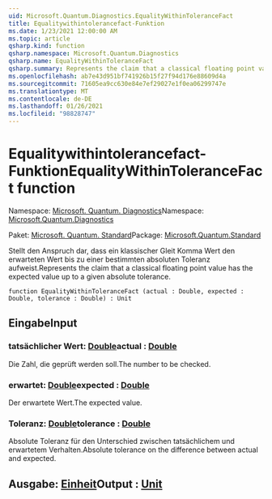 ```yaml
---
uid: Microsoft.Quantum.Diagnostics.EqualityWithinToleranceFact
title: Equalitywithintolerancefact-Funktion
ms.date: 1/23/2021 12:00:00 AM
ms.topic: article
qsharp.kind: function
qsharp.namespace: Microsoft.Quantum.Diagnostics
qsharp.name: EqualityWithinToleranceFact
qsharp.summary: Represents the claim that a classical floating point value has the expected value up to a given absolute tolerance.
ms.openlocfilehash: ab7e43d951bf741926b15f27f94d176e88609d4a
ms.sourcegitcommit: 71605ea9cc630e84e7ef29027e1f0ea06299747e
ms.translationtype: MT
ms.contentlocale: de-DE
ms.lasthandoff: 01/26/2021
ms.locfileid: "98828747"
---
```

# <a name="equalitywithintolerancefact-function"></a><span data-ttu-id="8315b-102">Equalitywithintolerancefact-Funktion</span><span class="sxs-lookup"><span data-stu-id="8315b-102">EqualityWithinToleranceFact function</span></span>

<span data-ttu-id="8315b-103">Namespace: [Microsoft. Quantum. Diagnostics](xref:Microsoft.Quantum.Diagnostics)</span><span class="sxs-lookup"><span data-stu-id="8315b-103">Namespace: [Microsoft.Quantum.Diagnostics](xref:Microsoft.Quantum.Diagnostics)</span></span>

<span data-ttu-id="8315b-104">Paket: [Microsoft. Quantum. Standard](https://nuget.org/packages/Microsoft.Quantum.Standard)</span><span class="sxs-lookup"><span data-stu-id="8315b-104">Package: [Microsoft.Quantum.Standard](https://nuget.org/packages/Microsoft.Quantum.Standard)</span></span>


<span data-ttu-id="8315b-105">Stellt den Anspruch dar, dass ein klassischer Gleit Komma Wert den erwarteten Wert bis zu einer bestimmten absoluten Toleranz aufweist.</span><span class="sxs-lookup"><span data-stu-id="8315b-105">Represents the claim that a classical floating point value has the expected value up to a given absolute tolerance.</span></span>

```qsharp
function EqualityWithinToleranceFact (actual : Double, expected : Double, tolerance : Double) : Unit
```


## <a name="input"></a><span data-ttu-id="8315b-106">Eingabe</span><span class="sxs-lookup"><span data-stu-id="8315b-106">Input</span></span>

### <a name="actual--double"></a><span data-ttu-id="8315b-107">tatsächlicher Wert: [Double](xref:microsoft.quantum.lang-ref.double)</span><span class="sxs-lookup"><span data-stu-id="8315b-107">actual : [Double](xref:microsoft.quantum.lang-ref.double)</span></span>

<span data-ttu-id="8315b-108">Die Zahl, die geprüft werden soll.</span><span class="sxs-lookup"><span data-stu-id="8315b-108">The number to be checked.</span></span>


### <a name="expected--double"></a><span data-ttu-id="8315b-109">erwartet: [Double](xref:microsoft.quantum.lang-ref.double)</span><span class="sxs-lookup"><span data-stu-id="8315b-109">expected : [Double](xref:microsoft.quantum.lang-ref.double)</span></span>

<span data-ttu-id="8315b-110">Der erwartete Wert.</span><span class="sxs-lookup"><span data-stu-id="8315b-110">The expected value.</span></span>


### <a name="tolerance--double"></a><span data-ttu-id="8315b-111">Toleranz: [Double](xref:microsoft.quantum.lang-ref.double)</span><span class="sxs-lookup"><span data-stu-id="8315b-111">tolerance : [Double](xref:microsoft.quantum.lang-ref.double)</span></span>

<span data-ttu-id="8315b-112">Absolute Toleranz für den Unterschied zwischen tatsächlichem und erwartetem Verhalten.</span><span class="sxs-lookup"><span data-stu-id="8315b-112">Absolute tolerance on the difference between actual and expected.</span></span>



## <a name="output--unit"></a><span data-ttu-id="8315b-113">Ausgabe: [Einheit](xref:microsoft.quantum.lang-ref.unit)</span><span class="sxs-lookup"><span data-stu-id="8315b-113">Output : [Unit](xref:microsoft.quantum.lang-ref.unit)</span></span>

